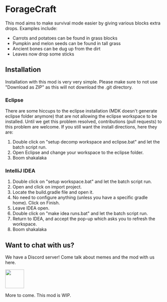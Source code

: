 # ForageCraft
This mod aims to make survival mode easier by giving various blocks extra drops.
Examples include:
- Carrots and potatoes can be found in grass blocks
- Pumpkin and melon seeds can be found in tall grass
- Ancient bones can be dug up from the dirt
- Leaves now drop some sticks

## Installation
Installation with this mod is very very simple. Please make sure to not use "Download as ZIP" as this will not download the .git directory.

### Eclipse
There are some hiccups to the eclipse installation (MDK doesn't generate eclipse folder anymore) that are not allowing the eclipse workspace to be installed.
Until we get this problem resolved, contributions (pull requests) to this problem are welcome.
If you still want the install directions, here they are:

1. Double click on "setup decomp workspace and eclipse.bat" and let the batch script run.
2. Open Eclipse and change your workspace to the eclipse folder.
3. Boom shakalaka

### IntelliJ IDEA
1. Double click on "setup workspace.bat" and let the batch script run.
2. Open and click on import project.
3. Locate the build.gradle file and open it.
4. No need to configure anything (unless you have a specific gradle home). Click on Finish.
5. Leave IDEA open.
6. Double click on "make idea runs.bat" and let the batch script run.
7. Return to IDEA, and accept the pop-up which asks you to refresh the workspace.
8. Boom shakalaka

## Want to chat with us?
We have a Discord server! Come talk about memes and the mod with us here.

<a href="https://discord.gg/ym4Qdx4"><img src="https://i.imgur.com/M1YSZen.png" height="60"></a>

More to come. This mod is WIP.